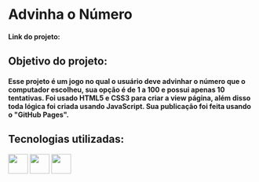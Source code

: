 # Advinha o Número
#### Link do projeto:
## Objetivo do projeto:
#### Esse projeto é um jogo no qual o usuário deve advinhar o número que o computador escolheu, sua opção é de 1 a 100 e possui apenas 10 tentativas. Foi usado HTML5 e CSS3 para criar a view página, além disso toda lógica foi criada usando JavaScript. Sua publicação foi feita usando o "GitHub Pages".
## Tecnologias utilizadas:
<div>
<img src="https://cdn.jsdelivr.net/gh/devicons/devicon/icons/html5/html5-original-wordmark.svg" width="40" height="40"/>
<img src="https://cdn.jsdelivr.net/gh/devicons/devicon/icons/css3/css3-original-wordmark.svg" width="40" height="40"/>
<img src="https://cdn.jsdelivr.net/gh/devicons/devicon/icons/javascript/javascript-original.svg" width="40" height="40"/>
</div>



